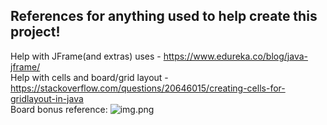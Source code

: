 ## References for anything used to help create this project!
Help with JFrame(and extras) uses - https://www.edureka.co/blog/java-jframe/
<br>Help with cells and board/grid layout - https://stackoverflow.com/questions/20646015/creating-cells-for-gridlayout-in-java
<br> Board bonus reference: ![img.png](img.png)